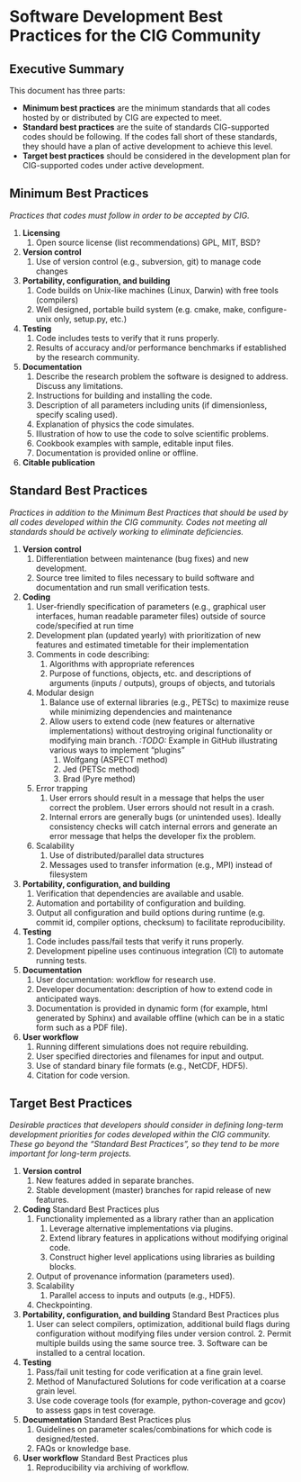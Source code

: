 # Software Development Best Practices for the CIG Community

## Executive Summary

This document has three parts:
* **Minimum best practices** are the minimum standards that all codes hosted by or distributed by CIG are expected to meet.
* **Standard best practices** are the suite of standards CIG-supported codes should be following. If the codes fall short of these standards, they should have a plan of active development to achieve this level.
* **Target best practices** should be considered in the development plan for CIG-supported codes under active development.


## Minimum Best Practices
*Practices that codes must follow in order to be accepted by CIG.*

1. **Licensing**
    1. Open source license (list recommendations) GPL, MIT, BSD?
2. **Version control**
    1. Use of version control (e.g., subversion, git) to manage code changes
3. **Portability, configuration, and building**
    1. Code builds on Unix-like machines (Linux, Darwin) with free tools (compilers)
    2. Well designed, portable build system (e.g. cmake, make, configure-unix only, setup.py, etc.)
4. **Testing**
    1. Code includes tests to verify that it runs properly.
    2. Results of accuracy and/or performance benchmarks if established by the research community.
5. **Documentation**
    1. Describe the research problem the software is designed to address. Discuss any limitations.
    2. Instructions for building and installing the code.
    3. Description of all parameters including units (if dimensionless, specify scaling used).
    4. Explanation of physics the code simulates.
    5. Illustration of how to use the code to solve scientific problems.
    6. Cookbook examples with sample, editable input files.
    7. Documentation is provided online or offline.
6. **Citable publication**

## Standard Best Practices

*Practices in addition to the Minimum Best Practices that should be used by all codes developed within the CIG community. Codes not meeting all standards should be actively working to eliminate deficiencies.*

1. **Version control**
    1. Differentiation between maintenance (bug fixes) and new development.
    2. Source tree limited to files necessary to build software and documentation and run small verification tests.
2. **Coding**
    1. User-friendly specification of parameters (e.g., graphical user interfaces, human readable parameter files) outside of source code/specified at run time
    2. Development plan (updated yearly) with prioritization of new features and estimated timetable for their implementation
    3. Comments in code describing:
        1. Algorithms with appropriate references
        2. Purpose of functions, objects, etc. and descriptions of arguments (inputs / outputs), groups of objects, and tutorials
    4. Modular design
        1. Balance use of external libraries (e.g., PETSc) to maximize reuse while minimizing dependencies and maintenance
        2. Allow users to extend code (new features or alternative implementations) without destroying original functionality or modifying main branch.
	   _:TODO:_ Example in GitHub illustrating various ways to implement “plugins”
            1. Wolfgang (ASPECT method)
            2. Jed (PETSc method)
            3. Brad (Pyre method)
    5. Error trapping
        1. User errors should result in a message that helps the user correct the problem. User errors should not result in a crash.
        2. Internal errors are generally bugs (or unintended uses). Ideally consistency checks will catch internal errors and generate an error message that helps the developer fix the problem.
    6. Scalability
        1. Use of distributed/parallel data structures
        2. Messages used to transfer information (e.g., MPI) instead of filesystem
3. **Portability, configuration, and building**
    1. Verification that dependencies are available and usable.
    2. Automation and portability of configuration and building.
    3. Output all configuration and build options during runtime (e.g. commit id, compiler options, checksum) to facilitate reproducibility.
4. **Testing**
    1. Code includes pass/fail tests that verify it runs properly.
    2. Development pipeline uses continuous integration (CI) to automate running tests.
5. **Documentation**
    1. User documentation: workflow for research use.
    2. Developer documentation: description of how to extend code in anticipated ways.
    3. Documentation is provided in dynamic form (for example, html generated by Sphinx) and available offline (which can be in a static form such as a PDF file).
6. **User workflow**
    1. Running different simulations does not require rebuilding.
    2. User specified directories and filenames for input and output.
    3. Use of standard binary file formats (e.g., NetCDF, HDF5).
    4. Citation for code version.

## Target Best Practices

*Desirable practices that developers should consider in defining long-term development priorities for codes developed within the CIG community. These go beyond the “Standard Best Practices”, so they tend to be more important for long-term projects.*

1. **Version control**
    1. New features added in separate branches.
    2. Stable development (master) branches for rapid release of new features.
2. **Coding**
  Standard Best Practices plus
    1. Functionality implemented as a library rather than an application
        1. Leverage alternative implementations via plugins.
        2. Extend library features in applications without modifying original code.
        3. Construct higher level applications using libraries as building blocks.
    2. Output of provenance information (parameters used).
    3. Scalability
        1. Parallel access to inputs and outputs (e.g., HDF5).
    4. Checkpointing.
3. **Portability, configuration, and building**
  Standard Best Practices plus
    1. User can select compilers, optimization, additional build flags during configuration without modifying files under version control.
        2. Permit multiple builds using the same source tree.
        3. Software can be installed to a central location.
4. **Testing**
    1. Pass/fail unit testing for code verification at a fine grain level.
    2. Method of Manufactured Solutions for code verification at a coarse grain level.
	3. Use code coverage tools (for example, python-coverage and gcov) to assess gaps in test coverage.
5. **Documentation**
  Standard Best Practices plus
    1. Guidelines on parameter scales/combinations for which code is designed/tested.
    2. FAQs or knowledge base.
6. **User workflow**
  Standard Best Practices plus
    1. Reproducibility via archiving of workflow.
